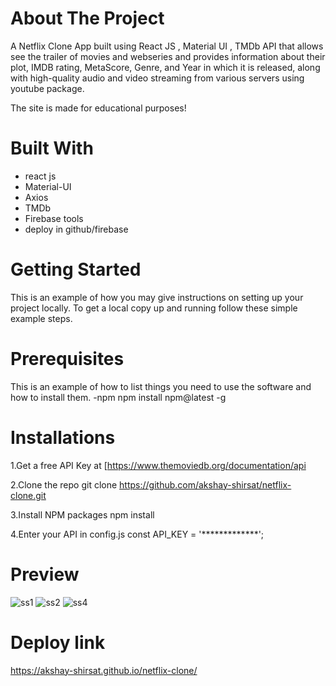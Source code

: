 # About The Project
A Netflix Clone App built using React JS , Material UI , TMDb API that allows see the trailer of  movies and webseries and provides information about their plot, IMDB rating, MetaScore, Genre, and Year in which it is released, along with high-quality audio and video streaming from various servers using youtube package.

The site is made for educational purposes!

# Built With
- react js
- Material-UI
- Axios
- TMDb
- Firebase tools
- deploy in github/firebase

# Getting Started
 This is an example of how you may give instructions on setting up your project locally. To get a local copy up and running follow these simple example steps.

# Prerequisites
 This is an example of how to list things you need to use the software and how to install them.
 -npm
npm install npm@latest -g

# Installations
1.Get a free API Key at [https://www.themoviedb.org/documentation/api


2.Clone the repo
git clone https://github.com/akshay-shirsat/netflix-clone.git

3.Install NPM packages
 npm install
 
4.Enter your API in config.js
 const API_KEY = '*************'; 

# Preview
 ![ss1](https://user-images.githubusercontent.com/109891991/201462797-4b837d48-c5d5-4fd6-a266-2b87724ec151.PNG)
 ![ss2](https://user-images.githubusercontent.com/109891991/201462851-30e60d75-d445-46ba-b057-6479ec07ea61.PNG)
 ![ss4](https://user-images.githubusercontent.com/109891991/201462856-6744a796-1f54-4733-b65e-b9fe5769bc37.PNG)



# Deploy link 
https://akshay-shirsat.github.io/netflix-clone/
